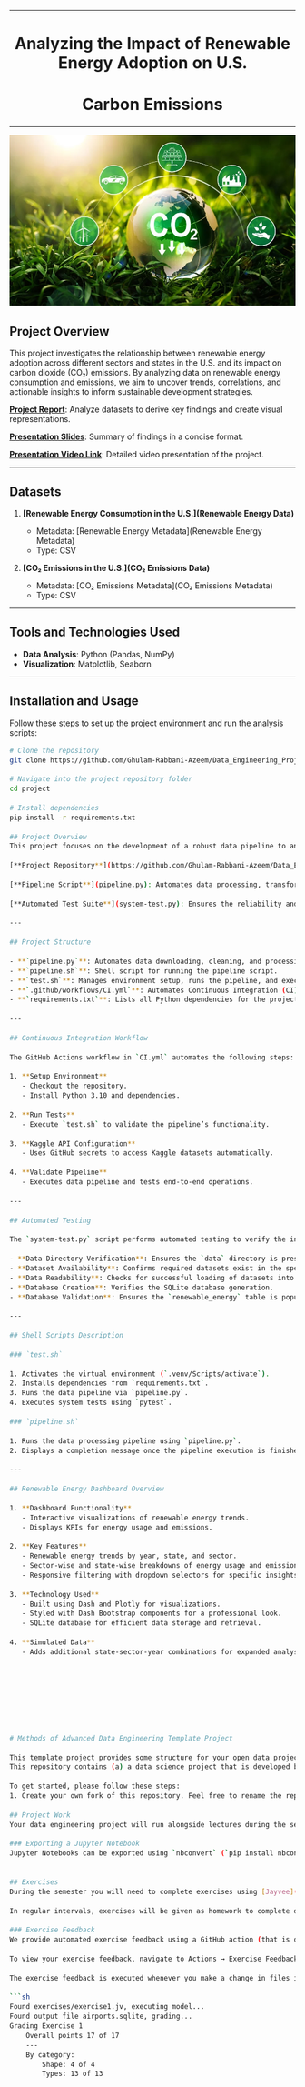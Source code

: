 <table style="border: none; width: 100%; text-align: center;">
  <tr style="border: none;">
    <td style="border: none;">
      <h1>Analyzing the Impact of Renewable Energy Adoption on U.S.</h1>
      <h1>Carbon Emissions</h1>
    </td>
  </tr>
</table>


<img src="image.png" width="1000" height="300"> 

## Project Overview  
This project investigates the relationship between renewable energy adoption across different sectors and states in the U.S. and its impact on carbon dioxide (CO₂) emissions. By analyzing data on renewable energy consumption and emissions, we aim to uncover trends, correlations, and actionable insights to inform sustainable development strategies.  

[**Project Report**](project/analysis-report.pdf): Analyze datasets to derive key findings and create visual representations.  

[**Presentation Slides**](project/slides.pptx): Summary of findings in a concise format.  

[**Presentation Video Link**](project/presentation-video.md): Detailed video presentation of the project.  

---

## Datasets  

1. **[Renewable Energy Consumption in the U.S.](Renewable Energy Data)**  
   - Metadata: [Renewable Energy Metadata](Renewable Energy Metadata)  
   - Type: CSV  

2. **[CO₂ Emissions in the U.S.](CO₂ Emissions Data)**  
   - Metadata: [CO₂ Emissions Metadata](CO₂ Emissions Metadata)  
   - Type: CSV  

---

## Tools and Technologies Used  
- **Data Analysis**: Python (Pandas, NumPy)  
- **Visualization**: Matplotlib, Seaborn  

---

## Installation and Usage  
Follow these steps to set up the project environment and run the analysis scripts:  

```bash  
# Clone the repository  
git clone https://github.com/Ghulam-Rabbani-Azeem/Data_Engineering_Project 

# Navigate into the project repository folder  
cd project  

# Install dependencies  
pip install -r requirements.txt  

## Project Overview  
This project focuses on the development of a robust data pipeline to analyze renewable energy consumption and its relationship to carbon dioxide (CO₂) emissions in the United States. The goal is to uncover actionable insights and provide dynamic visualizations for stakeholders through an interactive dashboard.

[**Project Repository**](https://github.com/Ghulam-Rabbani-Azeem/Data_Engineering_Project): Explore code, workflows, and dataset processing pipeline.

[**Pipeline Script**](pipeline.py): Automates data processing, transformation, and database population.

[**Automated Test Suite**](system-test.py): Ensures the reliability and correctness of the pipeline using system-level validations.

---

## Project Structure  

- **`pipeline.py`**: Automates data downloading, cleaning, and processing for renewable energy analysis.
- **`pipeline.sh`**: Shell script for running the pipeline script.
- **`test.sh`**: Manages environment setup, runs the pipeline, and executes system tests.
- **`.github/workflows/CI.yml`**: Automates Continuous Integration (CI) testing on GitHub.
- **`requirements.txt`**: Lists all Python dependencies for the project.
  
---

## Continuous Integration Workflow  

The GitHub Actions workflow in `CI.yml` automates the following steps:

1. **Setup Environment**  
   - Checkout the repository.  
   - Install Python 3.10 and dependencies.  

2. **Run Tests**  
   - Execute `test.sh` to validate the pipeline’s functionality.

3. **Kaggle API Configuration**  
   - Uses GitHub secrets to access Kaggle datasets automatically.  

4. **Validate Pipeline**  
   - Executes data pipeline and tests end-to-end operations.  

---

## Automated Testing  

The `system-test.py` script performs automated testing to verify the integrity of the pipeline. Key tests include:

- **Data Directory Verification**: Ensures the `data` directory is present.  
- **Dataset Availability**: Confirms required datasets exist in the specified paths.  
- **Data Readability**: Checks for successful loading of datasets into pandas DataFrames.  
- **Database Creation**: Verifies the SQLite database generation.  
- **Database Validation**: Ensures the `renewable_energy` table is populated with data.

---

## Shell Scripts Description  

### `test.sh`  

1. Activates the virtual environment (`.venv/Scripts/activate`).  
2. Installs dependencies from `requirements.txt`.  
3. Runs the data pipeline via `pipeline.py`.  
4. Executes system tests using `pytest`.  

### `pipeline.sh`  

1. Runs the data processing pipeline using `pipeline.py`.  
2. Displays a completion message once the pipeline execution is finished.

---

## Renewable Energy Dashboard Overview  

1. **Dashboard Functionality**  
   - Interactive visualizations of renewable energy trends.  
   - Displays KPIs for energy usage and emissions.

2. **Key Features**  
   - Renewable energy trends by year, state, and sector.  
   - Sector-wise and state-wise breakdowns of energy usage and emissions.  
   - Responsive filtering with dropdown selectors for specific insights.

3. **Technology Used**  
   - Built using Dash and Plotly for visualizations.  
   - Styled with Dash Bootstrap components for a professional look.  
   - SQLite database for efficient data storage and retrieval.

4. **Simulated Data**  
   - Adds additional state-sector-year combinations for expanded analysis.








# Methods of Advanced Data Engineering Template Project

This template project provides some structure for your open data project in the MADE module at FAU.
This repository contains (a) a data science project that is developed by the student over the course of the semester, and (b) the exercises that are submitted over the course of the semester.

To get started, please follow these steps:
1. Create your own fork of this repository. Feel free to rename the repository right after creation, before you let the teaching instructors know your repository URL. **Do not rename the repository during the semester**.

## Project Work
Your data engineering project will run alongside lectures during the semester. We will ask you to regularly submit project work as milestones, so you can reasonably pace your work. All project work submissions **must** be placed in the `project` folder.

### Exporting a Jupyter Notebook
Jupyter Notebooks can be exported using `nbconvert` (`pip install nbconvert`). For example, to export the example notebook to HTML: `jupyter nbconvert --to html examples/final-report-example.ipynb --embed-images --output final-report.html`


## Exercises
During the semester you will need to complete exercises using [Jayvee](https://github.com/jvalue/jayvee). You **must** place your submission in the `exercises` folder in your repository and name them according to their number from one to five: `exercise<number from 1-5>.jv`.

In regular intervals, exercises will be given as homework to complete during the semester. Details and deadlines will be discussed in the lecture, also see the [course schedule](https://made.uni1.de/).

### Exercise Feedback
We provide automated exercise feedback using a GitHub action (that is defined in `.github/workflows/exercise-feedback.yml`). 

To view your exercise feedback, navigate to Actions → Exercise Feedback in your repository.

The exercise feedback is executed whenever you make a change in files in the `exercise` folder and push your local changes to the repository on GitHub. To see the feedback, open the latest GitHub Action run, open the `exercise-feedback` job and `Exercise Feedback` step. You should see command line output that contains output like this:

```sh
Found exercises/exercise1.jv, executing model...
Found output file airports.sqlite, grading...
Grading Exercise 1
	Overall points 17 of 17
	---
	By category:
		Shape: 4 of 4
		Types: 13 of 13
```

